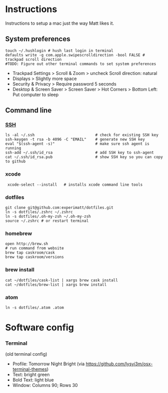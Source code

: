 # Instructions

   Instructions to setup a mac just the way Matt likes it.

## System preferences
```
touch ~/.hushlogin # hush last login in terminal
defaults write -g com.apple.swipescrolldirection -bool FALSE # trackpad scroll direction
#TODO: Figure out other terminal commands to set system preferences
```

 * Trackpad Settings > Scroll & Zoom > uncheck Scroll direction: natural
 * Displays > Slightly more space
 * Security & Privacy > Require password 5 seconds
 * Desktop & Screen Saver > Screen Saver > Hot Corners > Bottom Left: Put computer to sleep


## Command line

### [SSH](https://help.github.com/articles/generating-a-new-ssh-key-and-adding-it-to-the-ssh-agent/)
  ```
ls -al ~/.ssh                           # check for existing SSH key
ssh-keygen -t rsa -b 4096 -C "EMAIL"    # generate new SSH key
eval "$(ssh-agent -s)"                  # make sure ssh agent is running
ssh-add ~/.ssh/id_rsa                   # add SSH key to ssh-agent
cat ~/.ssh/id_rsa.pub                   # show SSH key so you can copy to github
  ```

### xcode
```
 xcode-select --install   # installs xcode command line tools
```

### dotfiles
```
git clone git@github.com:experimatt/dotfiles.git
ln -s dotfiles/.zshrc ~/.zshrc
ln -s dotfiles/.oh-my-zsh ~/.oh-my-zsh
source ~/.zshrc # or restart terminal
```

### homebrew
```
open http://brew.sh
# run command from website
brew tap caskroom/cask
brew tap caskroom/versions
```

### brew install
```
cat ~/dotfiles/cask-list | xargs brew cask install
cat ~/dotfiles/brew-list | xargs brew install
```

### atom
 ```
 ln -s dotfiles/.atom .atom

 ```
 
# Software config

### Terminal
(old terminal config)
 * Profile: Tomorrow Night Bright (via https://github.com/lysyi3m/osx-terminal-themes)
  * Text: bright green
  * Bold Text: light blue
 * Window: Columns 90; Rows 30
